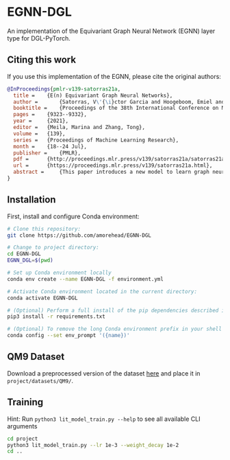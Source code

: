 # EGNN-DGL

An implementation of the Equivariant Graph Neural Network (EGNN) layer type for DGL-PyTorch.

## Citing this work

If you use this implementation of the EGNN, please cite the original authors:

```bibtex
@InProceedings{pmlr-v139-satorras21a,
  title = 	 {E(n) Equivariant Graph Neural Networks},
  author =       {Satorras, V\'{\i}ctor Garcia and Hoogeboom, Emiel and Welling, Max},
  booktitle = 	 {Proceedings of the 38th International Conference on Machine Learning},
  pages = 	 {9323--9332},
  year = 	 {2021},
  editor = 	 {Meila, Marina and Zhang, Tong},
  volume = 	 {139},
  series = 	 {Proceedings of Machine Learning Research},
  month = 	 {18--24 Jul},
  publisher =    {PMLR},
  pdf = 	 {http://proceedings.mlr.press/v139/satorras21a/satorras21a.pdf},
  url = 	 {https://proceedings.mlr.press/v139/satorras21a.html},
  abstract = 	 {This paper introduces a new model to learn graph neural networks equivariant to rotations, translations, reflections and permutations called E(n)-Equivariant Graph Neural Networks (EGNNs). In contrast with existing methods, our work does not require computationally expensive higher-order representations in intermediate layers while it still achieves competitive or better performance. In addition, whereas existing methods are limited to equivariance on 3 dimensional spaces, our model is easily scaled to higher-dimensional spaces. We demonstrate the effectiveness of our method on dynamical systems modelling, representation learning in graph autoencoders and predicting molecular properties.}
}
```

## Installation

First, install and configure Conda environment:

```bash
# Clone this repository:
git clone https://github.com/amorehead/EGNN-DGL

# Change to project directory:
cd EGNN-DGL
EGNN_DGL=$(pwd)

# Set up Conda environment locally
conda env create --name EGNN-DGL -f environment.yml

# Activate Conda environment located in the current directory:
conda activate EGNN-DGL

# (Optional) Perform a full install of the pip dependencies described in 'requirements.txt':
pip3 install -r requirements.txt

# (Optional) To remove the long Conda environment prefix in your shell prompt, modify the env_prompt setting in your .condarc file with:
conda config --set env_prompt '({name})'
 ```

## QM9 Dataset

Download a preprocessed version of the dataset [here](https://drive.google.com/file/d/1EpJG0Bo2RPK30bMKK6IUdsR5r0pTBEP0/view?usp=sharing) and place it in `project/datasets/QM9/`.

## Training

Hint: Run `python3 lit_model_train.py --help` to see all available CLI arguments

 ```bash
cd project
python3 lit_model_train.py --lr 1e-3 --weight_decay 1e-2
cd ..
```